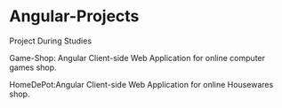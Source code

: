 # Angular-Projects
 Project During Studies
 
 Game-Shop:
 Angular Client-side Web Application for online computer games shop.

 HomeDePot:Angular Client-side Web Application for online Housewares shop.
